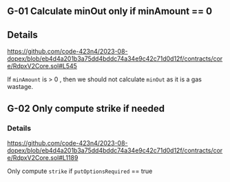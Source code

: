 ## G-01 Calculate minOut only if minAmount == 0 

## Details 
https://github.com/code-423n4/2023-08-dopex/blob/eb4d4a201b3a75dd4bddc74a34e9c42c71d0d12f/contracts/core/RdpxV2Core.sol#L545

If `minAmount` is > 0 , then we should not calculate `minOut` as it is a gas wastage.

## G-02 Only compute strike if needed

### Details
https://github.com/code-423n4/2023-08-dopex/blob/eb4d4a201b3a75dd4bddc74a34e9c42c71d0d12f/contracts/core/RdpxV2Core.sol#L1189

Only compute `strike` if `putOptionsRequired` == true 